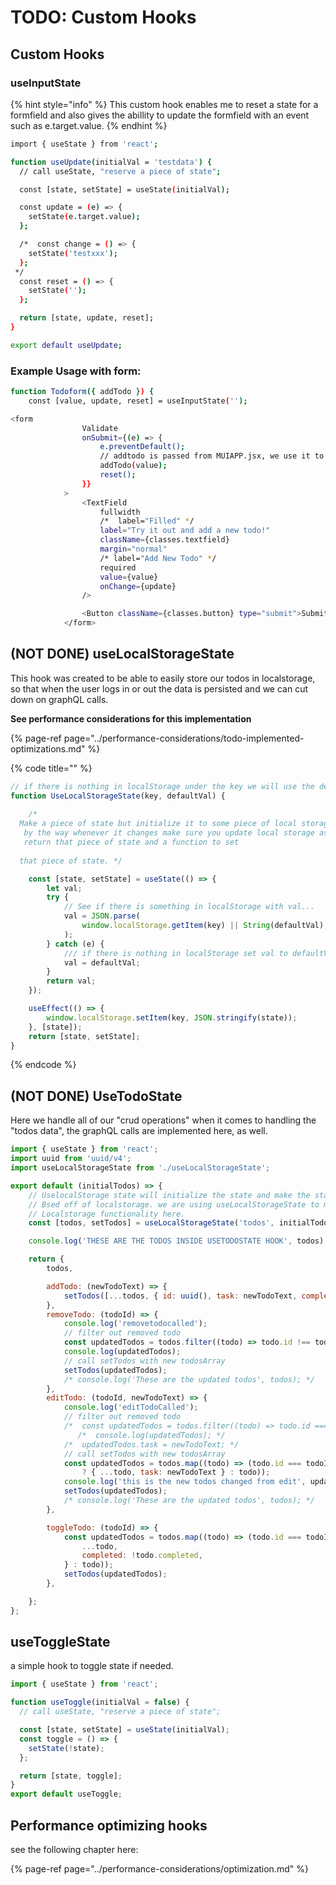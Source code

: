 # TODO: Custom Hooks

## Custom Hooks

### **useInputState**

{% hint style="info" %}
This custom hook enables me to reset a state for a formfield and also gives the abillity to update the formfield with an event such as e.target.value.
{% endhint %}

```bash
import { useState } from 'react';

function useUpdate(initialVal = 'testdata') {
  // call useState, "reserve a piece of state";

  const [state, setState] = useState(initialVal);

  const update = (e) => {
    setState(e.target.value);
  };

  /*  const change = () => {
    setState('testxxx');
  };
 */
  const reset = () => {
    setState('');
  };

  return [state, update, reset];
}

export default useUpdate;

```

### Example Usage with form:

```bash
function Todoform({ addTodo }) {
	const [value, update, reset] = useInputState('');
```

```bash
<form
				Validate
				onSubmit={(e) => {
					e.preventDefault();
					// addtodo is passed from MUIAPP.jsx, we use it to set the new todo.
					addTodo(value);
					reset();
				}}
			>
				<TextField
					fullwidth
					/*  label="Filled" */
					label="Try it out and add a new todo!"
					className={classes.textfield}
					margin="normal"
					/* label="Add New Todo" */
					required
					value={value}
					onChange={update}
				/>

				<Button className={classes.button} type="submit">Submit</Button>
			</form>
```

## \(NOT DONE\) useLocalStorageState

This hook was created to be able to easily store our todos in localstorage, so that when the user logs in or out the data is persisted and we can cut down on graphQL calls.

**See performance considerations for this implementation**

{% page-ref page="../performance-considerations/todo-implemented-optimizations.md" %}



{% code title="" %}
```javascript
// if there is nothing in localStorage under the key we will use the defaultVal.
function UseLocalStorageState(key, defaultVal) {
	
	/*
  Make a piece of state but initialize it to some piece of local storage and
   by the way whenever it changes make sure you update local storage as well and then
   return that piece of state and a function to set
  
  that piece of state. */

	const [state, setState] = useState(() => {
		let val;
		try {
			// See if there is something in localStorage with val...
			val = JSON.parse(
				window.localStorage.getItem(key) || String(defaultVal),
			);
		} catch (e) {
			/// if there is nothing in localStorage set val to defaultVal
			val = defaultVal;
		}
		return val;
	});

	useEffect(() => {
		window.localStorage.setItem(key, JSON.stringify(state));
	}, [state]);
	return [state, setState];
}
```
{% endcode %}

## \(NOT DONE\) UseTodoState

Here we handle all of our "crud operations" when it comes to handling the "todos data", the graphQL calls are implemented here, as well. 

```javascript
import { useState } from 'react';
import uuid from 'uuid/v4';
import useLocalStorageState from './useLocalStorageState';

export default (initialTodos) => {
	// UselocalStorage state will initialize the state and make the state for us.
	// Bsed off of localstorage. we are using useLocalStorageState to make sure to handle the
	// Localstorage functionality here.
	const [todos, setTodos] = useLocalStorageState('todos', initialTodos);

	console.log('THESE ARE THE TODOS INSIDE USETODOSTATE HOOK', todos);

	return {
		todos,

		addTodo: (newTodoText) => {
			setTodos([...todos, { id: uuid(), task: newTodoText, completed: false }]);
		},
		removeTodo: (todoId) => {
			console.log('removetodocalled');
			// filter out removed todo
			const updatedTodos = todos.filter((todo) => todo.id !== todoId);
			console.log(updatedTodos);
			// call setTodos with new todosArray
			setTodos(updatedTodos);
			/* console.log('These are the updated todos', todos); */
		},
		editTodo: (todoId, newTodoText) => {
			console.log('editTodoCalled');
			// filter out removed todo
			/*  const updatedTodos = todos.filter((todo) => todo.id === todoId);
			   /*  console.log(updatedTodos); */
			/*  updatedTodos.task = newTodoText; */
			// call setTodos with new todosArray
			const updatedTodos = todos.map((todo) => (todo.id === todoId
				? { ...todo, task: newTodoText } : todo));
			console.log('this is the new todos changed from edit', updatedTodos);
			setTodos(updatedTodos);
			/* console.log('These are the updated todos', todos); */
		},

		toggleTodo: (todoId) => {
			const updatedTodos = todos.map((todo) => (todo.id === todoId ? {
				...todo,
				completed: !todo.completed,
			} : todo));
			setTodos(updatedTodos);
		},

	};
};
```

## useToggleState

a simple hook to toggle state if needed.

```javascript
import { useState } from 'react';

function useToggle(initialVal = false) {
  // call useState, "reserve a piece of state";

  const [state, setState] = useState(initialVal);
  const toggle = () => {
    setState(!state);
  };

  return [state, toggle];
}
export default useToggle;

```

## Performance optimizing hooks 

see the following chapter here:

{% page-ref page="../performance-considerations/optimization.md" %}



